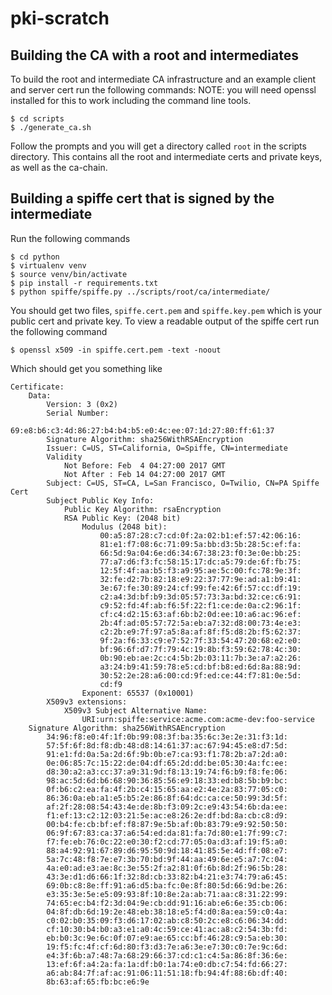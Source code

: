 # pki-scratch


## Building the CA with a root and intermediates

To build the root and intermediate CA infrastructure and an example client and server cert run the following commands:
NOTE: you will need openssl installed for this to work including the command line tools.
```
$ cd scripts
$ ./generate_ca.sh
```

Follow the prompts and you will get a directory called `root` in the scripts directory. This contains all the root and intermediate certs and private keys, as well as the ca-chain.

## Building a spiffe cert that is signed by the intermediate

Run the following commands

```
$ cd python
$ virtualenv venv
$ source venv/bin/activate
$ pip install -r requirements.txt
$ python spiffe/spiffe.py ../scripts/root/ca/intermediate/
```
You should get two files, `spiffe.cert.pem` and `spiffe.key.pem` which is your public cert and private key. To view a readable output of the spiffe cert run the following command

```
$ openssl x509 -in spiffe.cert.pem -text -noout
```

Which should get you something like

```
Certificate:
    Data:
        Version: 3 (0x2)
        Serial Number:
            69:e8:b6:c3:4d:86:27:b4:b4:b5:e0:4c:ee:07:1d:27:80:ff:61:37
        Signature Algorithm: sha256WithRSAEncryption
        Issuer: C=US, ST=California, O=Spiffe, CN=intermediate
        Validity
            Not Before: Feb  4 04:27:00 2017 GMT
            Not After : Feb 14 04:27:00 2017 GMT
        Subject: C=US, ST=CA, L=San Francisco, O=Twilio, CN=PA Spiffe Cert
        Subject Public Key Info:
            Public Key Algorithm: rsaEncryption
            RSA Public Key: (2048 bit)
                Modulus (2048 bit):
                    00:a5:87:28:c7:cd:0f:2a:02:b1:ef:57:42:06:16:
                    81:e1:f7:08:6c:71:09:5a:bb:d3:5b:28:5c:ef:fa:
                    66:5d:9a:04:6e:d6:34:67:38:23:f0:3e:0e:bb:25:
                    77:a7:d6:f3:fc:58:15:17:dc:a5:79:de:6f:fb:75:
                    12:5f:4f:aa:b5:f3:a9:95:ae:5c:00:fc:78:9e:3f:
                    32:fe:d2:7b:82:18:e9:22:37:77:9e:ad:a1:b9:41:
                    3e:67:fe:30:89:24:cf:99:fe:42:6f:57:cc:df:19:
                    c2:a4:3d:bf:b9:3d:05:57:73:3a:bd:32:ce:c6:91:
                    c9:52:fd:4f:ab:f6:5f:22:f1:ce:de:0a:c2:96:1f:
                    cf:c4:d2:15:63:af:6b:b2:0d:ee:10:a6:ac:96:ef:
                    2b:4f:ad:05:57:72:5a:eb:a7:32:d8:00:73:4e:e3:
                    c2:2b:e9:7f:97:a5:8a:af:8f:f5:d8:2b:f5:62:37:
                    9f:2a:f6:33:c9:e7:52:7f:33:54:47:20:68:e2:e0:
                    bf:96:6f:d7:7f:79:4c:19:8b:f3:59:62:78:4c:30:
                    0b:90:eb:ae:2c:c4:5b:2b:03:11:7b:3e:a7:a2:26:
                    a3:24:b9:41:59:78:e5:cd:bf:b8:ed:6d:8a:88:9d:
                    30:52:2e:28:a6:00:cd:9f:ed:ce:44:f7:81:0e:5d:
                    cd:f9
                Exponent: 65537 (0x10001)
        X509v3 extensions:
            X509v3 Subject Alternative Name:
                URI:urn:spiffe:service:acme.com:acme-dev:foo-service
    Signature Algorithm: sha256WithRSAEncryption
        34:96:f8:e0:4f:1f:0b:99:08:3f:ba:35:6c:3e:2e:31:f3:1d:
        57:5f:6f:8d:f8:db:48:d8:14:61:37:ac:67:94:45:e8:d7:5d:
        91:e1:fd:0a:5a:2d:6f:9b:0b:e7:ca:93:f1:78:2b:a7:2d:a0:
        0e:06:85:7c:15:22:de:04:df:65:2d:dd:be:05:30:4a:fc:ee:
        d8:30:a2:a3:cc:37:a9:31:9d:f8:13:19:74:f6:b9:f8:fe:06:
        98:ac:5d:6d:b6:68:90:36:85:56:e9:18:33:ed:b8:5b:b9:bc:
        0f:b6:c2:ea:fa:4f:2b:c4:15:65:aa:e2:4e:2a:83:77:05:c0:
        86:36:0a:eb:a1:e5:b5:2e:86:8f:64:dc:ca:ce:50:99:3d:5f:
        af:2f:28:08:54:43:4e:de:8b:f3:09:2c:e9:43:54:6b:da:ee:
        f1:ef:13:c2:12:03:21:5e:ac:e8:26:2e:df:bd:8a:cb:c8:d9:
        00:b4:fe:cb:bf:ef:f8:87:9e:5b:af:0b:83:79:e9:92:50:50:
        06:9f:67:83:ca:37:a6:54:ed:da:81:fa:7d:80:e1:7f:99:c7:
        f7:fe:eb:76:0c:22:e0:30:f2:cd:77:05:0a:d3:af:19:f5:a0:
        88:a4:92:91:67:89:d6:95:50:9d:18:41:85:5e:4d:ff:08:e7:
        5a:7c:48:f8:7e:e7:3b:70:bd:9f:44:aa:49:6e:e5:a7:7c:04:
        4a:e0:ad:e3:ae:8c:3e:55:2f:a2:81:0f:6b:8d:2f:96:5b:28:
        43:3e:d1:d6:66:1f:32:8d:cb:33:82:b4:21:e3:74:79:a6:45:
        69:0b:c8:8e:ff:91:a6:d5:ba:fc:0e:8f:80:5d:66:9d:be:26:
        e3:35:3e:5e:e5:09:93:8f:10:8e:2a:ab:71:aa:c8:31:22:99:
        74:65:ec:b4:f2:3d:04:9e:cb:dd:91:16:ab:e6:6e:35:cb:06:
        04:8f:db:6d:19:2e:48:eb:38:18:e5:f4:d0:8a:ea:59:c0:4a:
        c0:02:b0:35:09:f3:d6:17:02:ab:c8:50:2c:e8:c6:06:34:dd:
        cf:10:30:b4:b0:a3:e1:a0:4c:59:ce:41:ac:a8:c2:54:3b:fd:
        eb:b0:3c:9e:6c:0f:07:e9:ae:65:cc:bf:46:28:c9:5a:eb:30:
        19:f5:fc:4f:cf:6d:80:f3:d3:7e:a6:3e:e7:30:c0:7e:9c:6d:
        e4:3f:6b:a7:48:7a:68:29:66:37:cd:c1:c4:5a:86:8f:36:6e:
        13:ef:6f:a4:2a:fa:1a:df:b0:1a:74:e0:db:c7:54:fd:66:27:
        a6:ab:84:7f:af:ac:91:06:11:51:18:fb:94:4f:88:6b:df:40:
        8b:63:af:65:fb:bc:e6:9e
```
